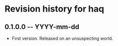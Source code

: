 # Revision history for haq

## 0.1.0.0  -- YYYY-mm-dd

* First version. Released on an unsuspecting world.
